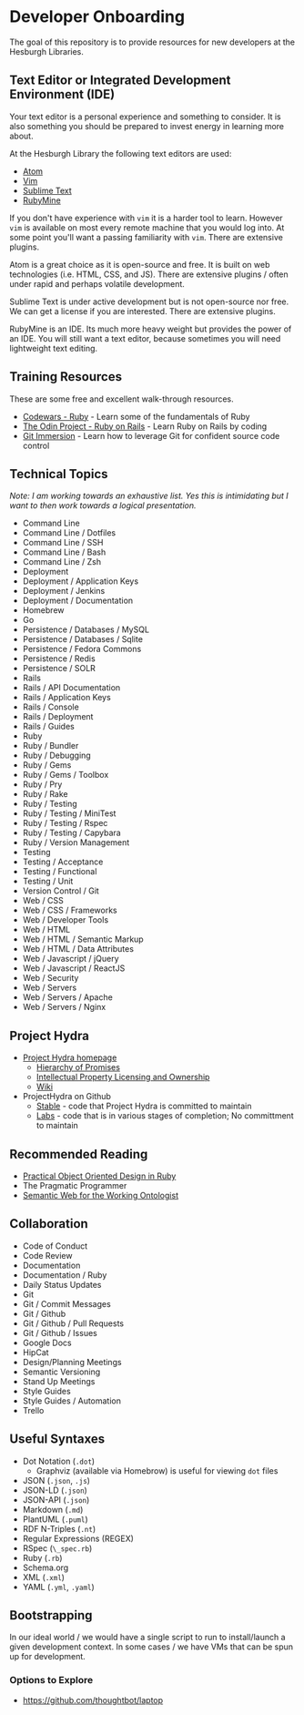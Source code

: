 # Developer Onboarding

The goal of this repository is to provide resources for new developers at the Hesburgh Libraries.

## Text Editor or Integrated Development Environment (IDE)

Your text editor is a personal experience and something to consider.
It is also something you should be prepared to invest energy in learning more about.

At the Hesburgh Library the following text editors are used:

* [Atom](https://atom.io/)
* [Vim](http://www.vim.org/)
* [Sublime Text](https://www.sublimetext.com/)
* [RubyMine](https://www.jetbrains.com/ruby/)

If you don't have experience with `vim` it is a harder tool to learn.
However `vim` is available on most every remote machine that you would log into.
At some point you'll want a passing familiarity with `vim`.
There are extensive plugins.

Atom is a great choice as it is open-source and free.
It is built on web technologies (i.e. HTML, CSS, and JS).
There are extensive plugins / often under rapid and perhaps volatile development.

Sublime Text is under active development but is not open-source nor free.
We can get a license if you are interested.
There are extensive plugins.

RubyMine is an IDE. Its much more heavy weight but provides the power of an IDE.
You will still want a text editor, because sometimes you will need lightweight text editing.

## Training Resources

These are some free and excellent walk-through resources.

* [Codewars - Ruby](http://www.codewars.com/?language=ruby) - Learn some of the fundamentals of Ruby
* [The Odin Project - Ruby on Rails](http://www.theodinproject.com/ruby-on-rails) - Learn Ruby on Rails by coding
* [Git Immersion](http://gitimmersion.com) - Learn how to leverage Git for confident source code control

## Technical Topics

_Note: I am working towards an exhaustive list. Yes this is intimidating but I want to then work towards a logical presentation._

* Command Line
* Command Line / Dotfiles
* Command Line / SSH
* Command Line / Bash
* Command Line / Zsh
* Deployment
* Deployment / Application Keys
* Deployment / Jenkins
* Deployment / Documentation
* Homebrew
* Go
* Persistence / Databases / MySQL
* Persistence / Databases / Sqlite
* Persistence / Fedora Commons
* Persistence / Redis
* Persistence / SOLR
* Rails
* Rails / API Documentation
* Rails / Application Keys
* Rails / Console
* Rails / Deployment
* Rails / Guides
* Ruby
* Ruby / Bundler
* Ruby / Debugging
* Ruby / Gems
* Ruby / Gems / Toolbox
* Ruby / Pry
* Ruby / Rake
* Ruby / Testing
* Ruby / Testing / MiniTest
* Ruby / Testing / Rspec
* Ruby / Testing / Capybara
* Ruby / Version Management
* Testing
* Testing / Acceptance
* Testing / Functional
* Testing / Unit
* Version Control / Git
* Web / CSS
* Web / CSS / Frameworks
* Web / Developer Tools
* Web / HTML
* Web / HTML / Semantic Markup
* Web / HTML / Data Attributes
* Web / Javascript / jQuery
* Web / Javascript / ReactJS
* Web / Security
* Web / Servers
* Web / Servers / Apache
* Web / Servers / Nginx

## Project Hydra

* [Project Hydra homepage](http://projecthydra.org/)
  - [Hierarchy of Promises](https://wiki.duraspace.org/display/hydra/Hydra+Stack+-+The+Hierarchy+of+Promises)
  - [Intellectual Property Licensing and Ownership](https://wiki.duraspace.org/display/hydra/Hydra+Project+Intellectual+Property+Licensing+and+Ownership)
  - [Wiki](https://wiki.duraspace.org/display/hydra/The+Hydra+Project)
* ProjectHydra on Github
  - [Stable](https://github.com/projecthydra) - code that Project Hydra is committed to maintain
  - [Labs](https://github.com/projecthydra-labs) - code that is in various stages of completion; No committment to maintain

## Recommended Reading

* [Practical Object Oriented Design in Ruby](http://www.poodr.com/)
* The Pragmatic Programmer
* [Semantic Web for the Working Ontologist](http://www.amazon.com/Semantic-Web-Working-Ontologist-Effective/dp/0123735564)

## Collaboration

* Code of Conduct
* Code Review
* Documentation
* Documentation / Ruby
* Daily Status Updates
* Git
* Git / Commit Messages
* Git / Github
* Git / Github / Pull Requests
* Git / Github / Issues
* Google Docs
* HipCat
* Design/Planning Meetings
* Semantic Versioning
* Stand Up Meetings
* Style Guides
* Style Guides / Automation
* Trello

## Useful Syntaxes

* Dot Notation (`.dot`)
  * Graphviz (available via Homebrow) is useful for viewing `dot` files
* JSON (`.json`, `.js`)
* JSON-LD (`.json`)
* JSON-API (`.json`)
* Markdown (`.md`)
* PlantUML (`.puml`)
* RDF N-Triples (`.nt`)
* Regular Expressions (REGEX)
* RSpec (`\_spec.rb`)
* Ruby (`.rb`)
* Schema.org
* XML (`.xml`)
* YAML (`.yml`, `.yaml`)

## Bootstrapping

In our ideal world / we would have a single script to run to install/launch a given development context.
In some cases / we have VMs that can be spun up for development.

### Options to Explore

* https://github.com/thoughtbot/laptop
